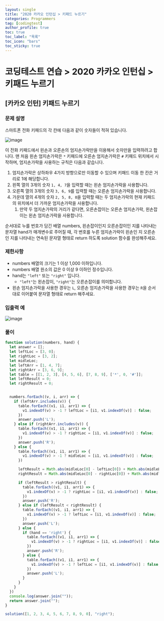 ```yaml
---
layout: single
title: "2020 카카오 인턴십 > 키패드 누르기"
categories: Programmers
tag: [codingtest]
author_profile: true
toc: true
toc_label: "목록"
toc_icon: "bars"
toc_sticky: true
---
```


# 코딩테스트 연습 > 2020 카카오 인턴십 > 키패드 누르기

## [카카오 인턴] 키패드 누르기

### 문제 설명

스마트폰 전화 키패드의 각 칸에 다음과 같이 숫자들이 적혀 있습니다.

![image](https://user-images.githubusercontent.com/105469077/199780820-0a12255d-d8ec-45f3-9180-7e53ad9d2133.png)

이 전화 키패드에서 왼손과 오른손의 엄지손가락만을 이용해서 숫자만을 입력하려고 합니다.
맨 처음 왼손 엄지손가락은 `*` 키패드에 오른손 엄지손가락은 `#` 키패드 위치에서 시작하며, 엄지손가락을 사용하는 규칙은 다음과 같습니다.

1. 엄지손가락은 상하좌우 4가지 방향으로만 이동할 수 있으며 키패드 이동 한 칸은 거리로 1에 해당합니다.
2. 왼쪽 열의 3개의 숫자 `1, 4, 7`을 입력할 때는 왼손 엄지손가락을 사용합니다.
3. 오른쪽 열의 3개의 숫자 `3, 6, 9`를 입력할 때는 오른손 엄지손가락을 사용합니다.
4. 가운데 열의 4개의 숫자 `2, 5, 8, 0`을 입력할 때는 두 엄지손가락의 현재 키패드의 위치에서 더 가까운 엄지손가락을 사용합니다.
   1. 만약 두 엄지손가락의 거리가 같다면, 오른손잡이는 오른손 엄지손가락, 왼손잡이는 왼손 엄지손가락을 사용합니다.

순서대로 누를 번호가 담긴 배열 numbers, 왼손잡이인지 오른손잡이인 지를 나타내는 문자열 hand가 매개변수로 주어질 때, 각 번호를 누른 엄지손가락이 왼손인 지 오른손인 지를 나타내는 연속된 문자열 형태로 return 하도록 solution 함수를 완성해주세요.

### 제한사항

- numbers 배열의 크기는 1 이상 1,000 이하입니다.
- numbers 배열 원소의 값은 0 이상 9 이하인 정수입니다.
- hand는 `"left"` 또는 `"right"` 입니다.
  - `"left"`는 왼손잡이, `"right"`는 오른손잡이를 의미합니다.
- 왼손 엄지손가락을 사용한 경우는 `L`, 오른손 엄지손가락을 사용한 경우는 `R`을 순서대로 이어붙여 문자열 형태로 return 해주세요.

### 입출력 예

![image](https://user-images.githubusercontent.com/105469077/199781388-59d93345-928a-449e-bc0b-9b970b9a12b9.png)

### 풀이

```javascript
function solution(numbers, hand) {
  let answer = [];
  let leftLoc = [3, 0];
  let rightLoc = [3, 2];
  let midleLoc;
  let leftArr = [1, 4, 7];
  let rightArr = [3, 6, 9];
  let table = [[1, 2, 3], [4, 5, 6], [7, 8, 9], ['*', 0, '#']];
  let leftResult = 0;
  let rightResult = 0;

  
  numbers.forEach((v, i, arr) => {
    if (leftArr.includes(v)) {
      table.forEach((v1, i1, arr1) => {
        v1.indexOf(v) > -1 ? leftLoc = [i1, v1.indexOf(v)] : false;
      })
      answer.push('L');
    } else if (rightArr.includes(v)) {
      table.forEach((v1, i1, arr1) => {
        v1.indexOf(v) > -1 ? rightLoc = [i1, v1.indexOf(v)] : false;
      })
      answer.push('R');
    } else {
      table.forEach((v1, i1, arr1) => {
        v1.indexOf(v) > -1 ? midleLoc = [i1, v1.indexOf(v)] : false;
      })

      leftResult = Math.abs(midleLoc[0] - leftLoc[0]) + Math.abs(midleLoc[1] - leftLoc[1]);
      rightResult = Math.abs(midleLoc[0] - rightLoc[0]) + Math.abs(midleLoc[1] - rightLoc[1]);

      if (leftResult > rightResult) {
        table.forEach((v1, i1, arr1) => {
          v1.indexOf(v) > -1 ? rightLoc = [i1, v1.indexOf(v)] : false;
        })
        answer.push('R');
      } else if (leftResult < rightResult) {
        table.forEach((v1, i1, arr1) => {
          v1.indexOf(v) > -1 ? leftLoc = [i1, v1.indexOf(v)] : false;
        })
        answer.push('L');
      } else {
        if (hand == 'right') {
          table.forEach((v1, i1, arr1) => {
            v1.indexOf(v) > -1 ? rightLoc = [i1, v1.indexOf(v)] : false;
          })
          answer.push('R');
        } else {
          table.forEach((v1, i1, arr1) => {
            v1.indexOf(v) > -1 ? leftLoc = [i1, v1.indexOf(v)] : false;
          })
          answer.push('L');
        }
      }
    }
  })
  console.log(answer.join(""));
  return answer.join("");
}

solution([1, 2, 3, 4, 5, 6, 7, 8, 9, 0], "right");
```
